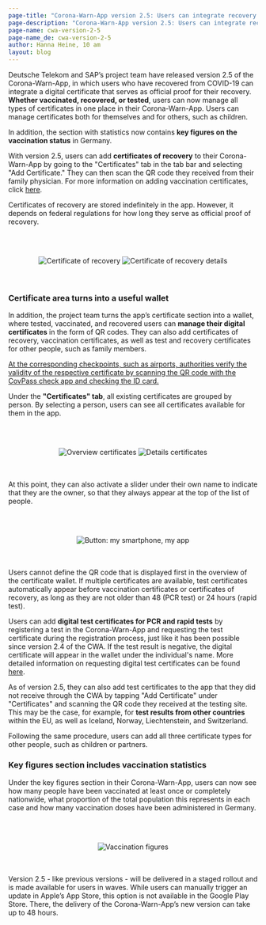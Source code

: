 ```yaml
---
page-title: "Corona-Warn-App version 2.5: Users can integrate recovery certificates and certificates for family members"
page-description: "Corona-Warn-App version 2.5: Users can integrate recovery certificates and certificates for family members"
page-name: cwa-version-2-5
page-name_de: cwa-version-2-5
author: Hanna Heine, 10 am
layout: blog
---
```


Deutsche Telekom and SAP’s project team have released version 2.5 of the Corona-Warn-App, in which users who have recovered from COVID-19 can integrate a digital certificate that serves as official proof for their recovery. **Whether vaccinated, recovered, or tested**, users can now manage all types of certificates in one place in their Corona-Warn-App. Users can manage certificates both for themselves and for others, such as children.

In addition, the section with statistics now contains **key figures on the vaccination status** in Germany.

<!-- overview -->

With version 2.5, users can add **certificates of recovery** to their Corona-Warn-App by going to the "Certificates" tab in the tab bar and selecting "Add Certificate." They can then scan the QR code they received from their family physician. For more information on adding vaccination certificates, click [here](/en/blog/2021-06-10-cwa-version-2-3/). 

Certificates of recovery are stored indefinitely in the app. However, it depends on federal regulations for how long they serve as official proof of recovery.  

<br></br>
<center> <img src="./certificate-of-recovery (1).png" title="Certificate of recovery" style="align: center"> <img src="./certificate-of-recovery (2).png" title="Certificate of recovery details" style="align: center"> </center>
<br></br>

### Certificate area turns into a useful wallet

In addition, the project team turns the app’s certificate section into a wallet, where tested, vaccinated, and recovered users can **manage their digital certificates** in the form of QR codes. They can also add certificates of recovery, vaccination certificates, as well as test and recovery certificates for other people, such as family members.

<ins>At the corresponding checkpoints, such as airports, authorities verify the validity of the respective certificate by scanning the QR code with the CovPass check app and checking the ID card.</ins>

Under the **"Certificates" tab**, all existing certificates are grouped by person. By selecting a person, users can see all certificates available for them in the app. 

<br></br>
<center> <img src="./family certificates.png" title="Overview certificates" style="align: center">  <img src="./certificates.png" title="Details certificates" style="align: center"> </center>
<br></br>

At this point, they can also activate a slider under their own name to indicate that they are the owner, so that they always appear at the top of the list of people.  

<br></br>
<center> <img src="./button.png" title="Button: my smartphone, my app" style="align: center"> </center>
<br></br>

Users cannot define the QR code that is displayed first in the overview of the certificate wallet. If multiple certificates are available, test certificates automatically appear before vaccination certificates or certificates of recovery, as long as they are not older than 48 (PCR test) or 24 hours (rapid test).

Users can add **digital test certificates for PCR and rapid tests** by registering a test in the Corona-Warn-App and requesting the test certificate during the registration process, just like it has been possible since version 2.4 of the CWA. If the test result is negative, the digital certificate will appear in the wallet under the individual's name. More detailed information on requesting digital test certificates can be found [here](/en/blog/2021-06-24-cwa-version-2-4/). 

As of version 2.5, they can also add test certificates to the app that they did not receive through the CWA by tapping "Add Certificate" under "Certificates" and scanning the QR code they received at the testing site. This may be the case, for example, for **test results from other countries** within the EU, as well as Iceland, Norway, Liechtenstein, and Switzerland.  

Following the same procedure, users can add all three certificate types for other people, such as children or partners.

### Key figures section includes vaccination statistics 

Under the key figures section in their Corona-Warn-App, users can now see how many people have been vaccinated at least once or completely nationwide, what proportion of the total population this represents in each case and how many vaccination doses have been administered in Germany.

<br></br>
<center> <img src="./vaccination-figures.png" title="Vaccination figures" style="align: center">  </center>
<br></br>

Version 2.5 - like previous versions - will be delivered in a staged rollout and is made available for users in waves. While users can manually trigger an update in Apple’s App Store, this option is not available in the Google Play Store. There, the delivery of the Corona-Warn-App’s new version can take up to 48 hours.
